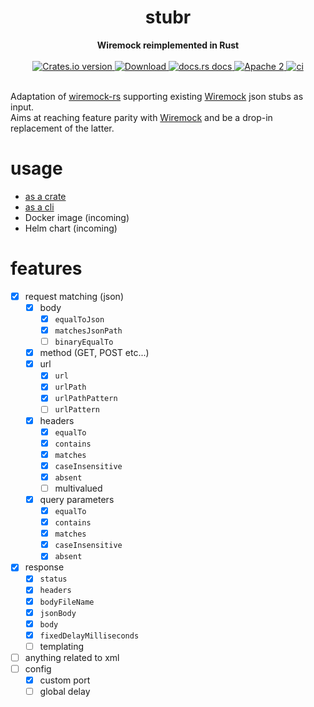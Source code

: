 <h1 align="center">stubr</h1>
<div align="center">
 <strong>
   Wiremock reimplemented in Rust
 </strong>
</div>
<br />
<div align="center">
  <!-- Crates version -->
  <a href="https://crates.io/crates/stubr">
    <img src="https://img.shields.io/crates/v/stubr.svg?style=flat-square"
    alt="Crates.io version" />
  </a>
  <!-- Downloads -->
  <a href="https://crates.io/crates/stubr">
    <img src="https://img.shields.io/crates/d/stubr.svg?style=flat-square"
      alt="Download" />
  </a>
  <!-- docs.rs docs -->
  <a href="https://docs.rs/stubr">
    <img src="https://img.shields.io/badge/docs-latest-blue.svg?style=flat-square"
      alt="docs.rs docs" />
  </a>
  <!-- license -->
  <a href="LICENSE">
    <img src="https://img.shields.io/badge/license-Apache_2-blue.svg?style=flat-square"
      alt="Apache 2" />
  </a>
  <!-- CI status -->
  <a href="https://github.com/beltram/stubr/actions">
    <img src="https://github.com/beltram/stubr/workflows/ci/badge.svg?style=flat-square"
      alt="ci" />
  </a>
</div>
<br/>

Adaptation of [wiremock-rs](https://github.com/LukeMathWalker/wiremock-rs) supporting existing
[Wiremock](https://github.com/tomakehurst/wiremock) json stubs as input.  
Aims at reaching feature parity with [Wiremock](https://github.com/tomakehurst/wiremock) and be a drop-in replacement of
the latter.

# usage

* [as a crate](lib/README.md)
* [as a cli](cli/README.md)
* Docker image (incoming)
* Helm chart (incoming)

# features

* [x] request matching (json)
    * [x] body
        * [x] `equalToJson`
        * [x] `matchesJsonPath`
        * [ ] `binaryEqualTo`
    * [x] method (GET, POST etc...)
    * [x] url
        * [x] `url`
        * [x] `urlPath`
        * [x] `urlPathPattern`
        * [ ] `urlPattern`
    * [x] headers
        * [x] `equalTo`
        * [x] `contains`
        * [x] `matches`
        * [x] `caseInsensitive`
        * [x] `absent`
        * [ ] multivalued
    * [x] query parameters
        * [x] `equalTo`
        * [x] `contains`
        * [x] `matches`
        * [x] `caseInsensitive`
        * [x] `absent`
* [x] response
    * [x] `status`
    * [x] `headers`
    * [x] `bodyFileName`
    * [x] `jsonBody`
    * [x] `body`
    * [x] `fixedDelayMilliseconds`
    * [ ] templating
* [ ] anything related to xml
* [ ] config
    * [x] custom port
    * [ ] global delay